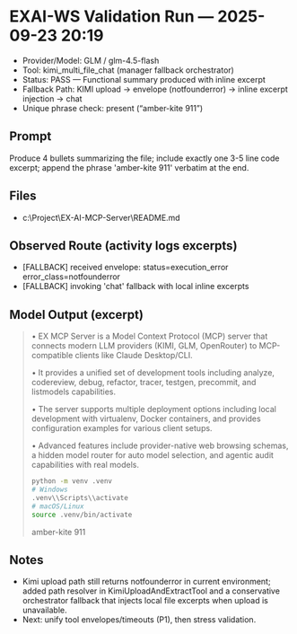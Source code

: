 # EXAI-WS Validation Run — 2025-09-23 20:19

- Provider/Model: GLM / glm-4.5-flash
- Tool: kimi_multi_file_chat (manager fallback orchestrator)
- Status: PASS — Functional summary produced with inline excerpt
- Fallback Path: KIMI upload → envelope (notfounderror) → inline excerpt injection → chat
- Unique phrase check: present (“amber-kite 911”)

## Prompt
Produce 4 bullets summarizing the file; include exactly one 3-5 line code excerpt; append the phrase 'amber-kite 911' verbatim at the end.

## Files
- c:\\Project\\EX-AI-MCP-Server\\README.md

## Observed Route (activity logs excerpts)
- [FALLBACK] received envelope: status=execution_error error_class=notfounderror
- [FALLBACK] invoking 'chat' fallback with local inline excerpts

## Model Output (excerpt)
> • EX MCP Server is a Model Context Protocol (MCP) server that connects modern LLM providers (KIMI, GLM, OpenRouter) to MCP-compatible clients like Claude Desktop/CLI.
>
> • It provides a unified set of development tools including analyze, codereview, debug, refactor, tracer, testgen, precommit, and listmodels capabilities.
>
> • The server supports multiple deployment options including local development with virtualenv, Docker containers, and provides configuration examples for various client setups.
>
> • Advanced features include provider-native web browsing schemas, a hidden model router for auto model selection, and agentic audit capabilities with real models.
>
> ```bash
> python -m venv .venv
> # Windows
> .venv\\Scripts\\activate
> # macOS/Linux
> source .venv/bin/activate
> ```
>
> amber-kite 911

## Notes
- Kimi upload path still returns notfounderror in current environment; added path resolver in KimiUploadAndExtractTool and a conservative orchestrator fallback that injects local file excerpts when upload is unavailable.
- Next: unify tool envelopes/timeouts (P1), then stress validation.

